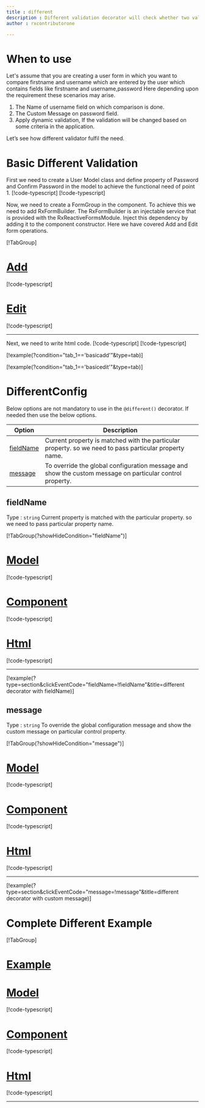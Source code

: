 ```yaml
---
title : different 
description : Different validation decorator will check whether two value if they are different it will be valid.it is opposite of compare validator. if user tries to enter value which is same as field which is compared  the property will be invalid. to use the different decorator on particular property.
author : rxcontributorone

---
```


# When to use
Let's assume that you are creating a user form in which you want to compare firstname and username which are entered by the user which contains fields like firstname and username,password Here depending upon the requirement these scenarios may arise.
1.	The Name of username field on which comparison is done.
2.  The Custom Message on password field.  
3.	Apply dynamic validation, If the validation will be changed based on some criteria in the application.

Let’s see how different validator fulfil the need.

# Basic Different Validation
First we need to create a User Model class and define property of Password and Confirm Password in the model to achieve the functional need of point 1.
[!code-typescript[](\assets\examples\different\add\account-info.model.ts?condition="tab_1=='basicadd'"&type=section)]
[!code-typescript[](\assets\examples\different\edit\account-info.model.ts?condition="tab_1=='basicedit'"&type=section)]

Now, we need to create a FormGroup in the component. To achieve this we need to add RxFormBuilder. The RxFormBuilder is an injectable service that is provided with the RxReactiveFormsModule. Inject this dependency by adding it to the component constructor.
Here we have covered Add and Edit form operations. 

[!TabGroup]
# [Add](#tab\basicadd)
[!code-typescript[](\assets\examples\different\add\different-add.component.ts)]
# [Edit](#tab\basicedit)
[!code-typescript[](\assets\examples\different\edit\different-edit.component.ts)]
***

Next, we need to write html code.
[!code-typescript[](\assets\examples\different\add\different-add.component.html?condition="tab_1=='basicadd'"&type=section)]
[!code-typescript[](\assets\examples\different\edit\different-edit.component.html?condition="tab_1=='basicedit'"&type=section)]

[!example(?condition="tab_1=='basicadd'"&type=tab)]
<app-different-add></app-different-add>

[!example(?condition="tab_1=='basicedit'"&type=tab)]
<app-different-edit></app-different-edit>

# DifferentConfig
Below options are not mandatory to use in the `@different()` decorator. If needed then use the below options.

|Option | Description |
|--- | ---- |
|[fieldName](#fieldName) | Current property is matched with the particular property. so we need to pass particular property name. |
|[message](#message) | To override the global configuration message and show the custom message on particular control property. |

## fieldName 
Type :  `string` 
Current property is matched with the particular property. so we need to pass particular property name.

[!TabGroup(?showHideCondition="fieldName")]
# [Model](#tab\fieldNamemodel)
[!code-typescript[](\assets\examples\different\fieldName\account-info.model.ts)]
# [Component](#tab\fieldNameComponent)
[!code-typescript[](\assets\examples\different\fieldName\different-field-name.component.ts)]
# [Html](#tab\fieldNameHtml)
[!code-typescript[](\assets\examples\different\fieldName\different-field-name.component.html)]
***

[!example(?type=section&clickEventCode="fieldName=!fieldName"&title=different decorator with fieldName)]
<app-different-fieldName></app-different-fieldName>

## message
Type :  `string` 
To override the global configuration message and show the custom message on particular control property.

[!TabGroup(?showHideCondition="message")]
# [Model](#tab\messageModel)
[!code-typescript[](\assets\examples\different\message\account-info.model.ts)]
# [Component](#tab\messageComponent)
[!code-typescript[](\assets\examples\different\message\different-message.component.ts)]
# [Html](#tab\messageHtml)
[!code-typescript[](\assets\examples\different\message\different-message.component.html)]
***

[!example(?type=section&clickEventCode="message=!message"&title=different decorator with custom message)]
<app-different-message></app-different-message>

# Complete Different Example
[!TabGroup]
# [Example](#tab\completeexample)
<app-different-complete></app-different-complete>
# [Model](#tab\completemodel)
[!code-typescript[](\assets\examples\different\complete\account-info.model.ts)]
# [Component](#tab\completecomponent)
[!code-typescript[](\assets\examples\different\complete\different-complete.component.ts)]
# [Html](#tab\completehtml)
[!code-typescript[](\assets\examples\different\complete\different-complete.component.html)]
***